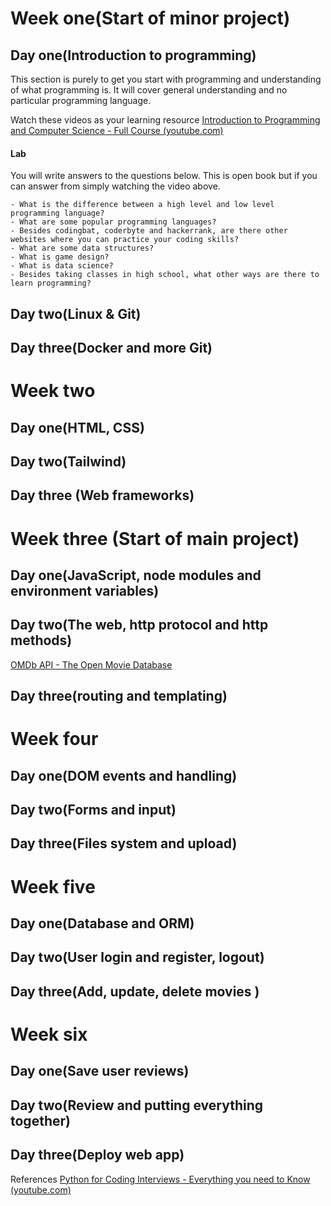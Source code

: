 # Week one(Start of minor project)
## Day one(Introduction to programming)
This section is purely to get you start with programming and understanding of what programming is. It will cover general understanding and no particular programming language.

Watch these videos as your learning resource
[Introduction to Programming and Computer Science - Full Course (youtube.com)](https://www.youtube.com/watch?v=zOjov-2OZ0E)

#### Lab
You will write answers to the questions below. This is open book but if you can answer from simply watching the video above.
```
- What is the difference between a high level and low level programming language?
- What are some popular programming languages?
- Besides codingbat, coderbyte and hackerrank, are there other websites where you can practice your coding skills?
- What are some data structures?
- What is game design?
- What is data science?
- Besides taking classes in high school, what other ways are there to learn programming?
```
## Day two(Linux & Git)
## Day three(Docker and more Git)

# Week two
## Day one(HTML, CSS)

## Day two(Tailwind)

## Day three (Web frameworks)

# Week three (Start of main project)
## Day one(JavaScript, node modules and environment variables)

## Day two(The web, http protocol and http methods)
[OMDb API - The Open Movie Database](https://www.omdbapi.com/)

## Day three(routing and templating)

# Week four
## Day one(DOM events and handling)

## Day two(Forms and input)

## Day three(Files system and upload)

# Week five
## Day one(Database and ORM)

## Day two(User login and register, logout)

## Day three(Add, update, delete movies )

# Week six
## Day one(Save user reviews)

## Day two(Review and putting everything together)

## Day three(Deploy web app)


References
[Python for Coding Interviews - Everything you need to Know (youtube.com)](https://www.youtube.com/watch?v=0K_eZGS5NsU&ab_channel=NeetCode)
